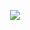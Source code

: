 <p align="center"><img src="https://github-readme-stats.vercel.app/api?username=directoire&count_private=true&title_color=E90601&bg_color=0D1117&text_color=dfdfdf"></p>
